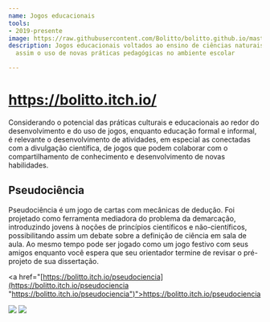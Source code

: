 ```yaml
---
name: Jogos educacionais
tools:
- 2019-presente
image: https://raw.githubusercontent.com/Bolitto/bolitto.github.io/master/imgs/projetos/bolitto/pseudo1.jpg
description: Jogos educacionais voltados ao ensino de ciências naturais, fomentando
  assim o uso de novas práticas pedagógicas no ambiente escolar

---
```

# https://bolitto.itch.io/

Considerando o potencial das práticas culturais e educacionais ao redor do desenvolvimento e do uso de jogos, enquanto educação formal e informal, é relevante o desenvolvimento de atividades, em especial as conectadas com a divulgação científica, de jogos que podem colaborar com o compartilhamento de conhecimento e desenvolvimento de novas habilidades.

## Pseudociência

Pseudociência é um jogo de cartas com mecânicas de dedução. Foi projetado como ferramenta mediadora do problema da demarcação, introduzindo jovens à noções de princípios científicos e não-científicos, possibilitando assim um debate sobre a definição de ciência em sala de aula. Ao mesmo tempo pode ser jogado como um jogo festivo com seus amigos enquanto você espera que seu orientador termine de revisar o pré-projeto de sua dissertação.

<a href="[https://bolitto.itch.io/pseudociencia](https://bolitto.itch.io/pseudociencia "https://bolitto.itch.io/pseudociencia")">https://bolitto.itch.io/pseudociencia</a>

![](https://raw.githubusercontent.com/Bolitto/bolitto.github.io/master/imgs/projetos/bolitto/pseudo1.jpg)
![](https://raw.githubusercontent.com/Bolitto/bolitto.github.io/master/imgs/projetos/bolitto/pseudo2.jpg)